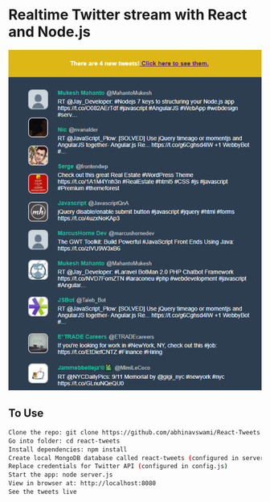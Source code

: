 # Realtime Twitter stream with React and Node.js
![Alt Text](https://github.com/abhinavswami/React-Tweets/blob/master/public/screenshots/demo.PNG)
## To Use

```bash
Clone the repo: git clone https://github.com/abhinavswami/React-Tweets
Go into folder: cd react-tweets
Install dependencies: npm install
Create local MongoDB database called react-tweets (configured in server.js)
Replace credentials for Twitter API (configured in config.js)
Start the app: node server.js
View in browser at: http://localhost:8080
See the tweets live
```
